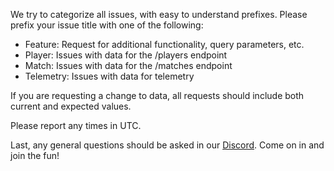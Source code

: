 We try to categorize all issues, with easy to understand prefixes. Please prefix
your issue title with one of the following:

- Feature: Request for additional functionality, query parameters, etc.
- Player: Issues with data for the /players endpoint
- Match: Issues with data for the /matches endpoint
- Telemetry: Issues with data for telemetry

If you are requesting a change to data, all requests should include both current and
expected values.

Please report any times in UTC. 

Last, any general questions should be asked in our [Discord](https://discord.me/vaingloryapi).  Come on in and join the fun!
